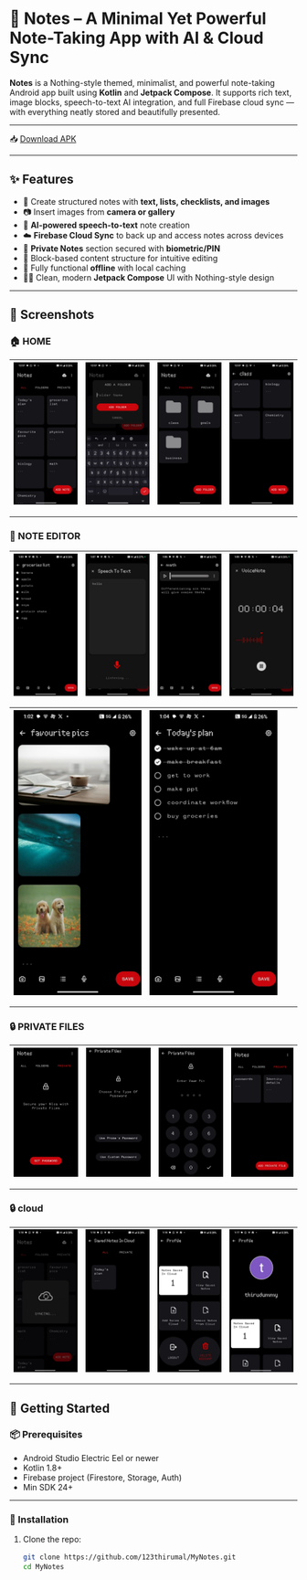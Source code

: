 # 📒 Notes – A Minimal Yet Powerful Note-Taking App with AI & Cloud Sync

**Notes** is a Nothing-style themed, minimalist, and powerful note-taking Android app built using **Kotlin** and **Jetpack Compose**. It supports rich text, image blocks, speech-to-text AI integration, and full Firebase cloud sync — with everything neatly stored and beautifully presented.

---

📥 [Download APK](https://github.com/123thirumal/nothing_notes/releases/download/release/app-release.apk)

---

## ✨ Features

- 📝 Create structured notes with **text, lists, checklists, and images**
- 📷 Insert images from **camera or gallery**
- 🧠 **AI-powered speech-to-text** note creation
- ☁️ **Firebase Cloud Sync** to back up and access notes across devices
- 🔐 **Private Notes** section secured with **biometric/PIN**
- 🧱 Block-based content structure for intuitive editing
- 📴 Fully functional **offline** with local caching
- 🧑‍🎨 Clean, modern **Jetpack Compose** UI with Nothing-style design

---

## 📱 Screenshots

### 🏠 HOME

| ![Home](screenshots/home1.jpg) | ![Home](screenshots/home2.jpg) | ![Home](screenshots/home3.jpg) | ![Home](screenshots/home4.jpg) |
|--------------------------------|--------------------------------|--------------------------------|--------------------------------|

---


### 📝 NOTE EDITOR

| ![](screenshots/note1.jpg) | ![](screenshots/note2.jpg) | ![](screenshots/note3.jpg) | ![](screenshots/note4.jpg) |
|----------------------------|----------------------------|----------------------------|----------------------------|


| ![](screenshots/note5.jpg) | ![](screenshots/note6.jpg) | ![]()                      | ![]()                      |
|----------------------------|----------------------------|----------------------------|----------------------------|

---

### 🔒 PRIVATE FILES

| ![Private 1](screenshots/private1.jpg) | ![Private 2](screenshots/private2.jpg) | ![Private 3](screenshots/private3.jpg) | ![Private 4](screenshots/private4.jpg) |
|----------------------------------------|----------------------------------------|----------------------------------------|----------------------------------------|

---


### 🔒 cloud

| ![](screenshots/cloud1.jpg) | ![](screenshots/cloud2.jpg) | ![](screenshots/cloud3.jpg) | ![](screenshots/cloud4.jpg) |
|-----------------------------|-----------------------------|-----------------------------|-----------------------------|

---
## 🚀 Getting Started

### 📦 Prerequisites

- Android Studio Electric Eel or newer
- Kotlin 1.8+
- Firebase project (Firestore, Storage, Auth)
- Min SDK 24+

---

### 📲 Installation

1. Clone the repo:
   ```bash
   git clone https://github.com/123thirumal/MyNotes.git
   cd MyNotes
